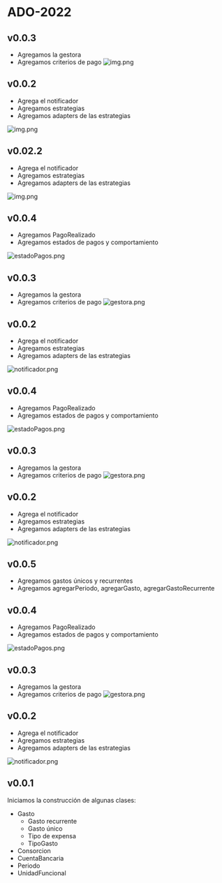 # ADO-2022
## v0.0.3
- Agregamos la gestora
- Agregamos criterios de pago
  ![img.png](./assets/gestora.png)


## v0.0.2
- Agrega el notificador
- Agregamos estrategias
- Agregamos adapters de las estrategias

![img.png](./assets/notificador.png)

## v0.02.2
- Agrega el notificador
- Agregamos estrategias
- Agregamos adapters de las estrategias

![img.png](./assets/notificador.png)

## v0.0.4
- Agregamos PagoRealizado
- Agregamos estados de pagos y comportamiento

![estadoPagos.png](./assets/estadoPagos.png)
## v0.0.3
- Agregamos la gestora
- Agregamos criterios de pago
![gestora.png](./assets/gestora.png)


## v0.0.2
- Agrega el notificador
- Agregamos estrategias
- Agregamos adapters de las estrategias

![notificador.png](./assets/notificador.png)

## v0.0.4
- Agregamos PagoRealizado
- Agregamos estados de pagos y comportamiento

![estadoPagos.png](./assets/estadoPagos.png)
## v0.0.3
- Agregamos la gestora
- Agregamos criterios de pago
![gestora.png](./assets/gestora.png)


## v0.0.2
- Agrega el notificador
- Agregamos estrategias
- Agregamos adapters de las estrategias

![notificador.png](./assets/notificador.png)

## v0.0.5
- Agregamos gastos únicos y recurrentes
- Agregamos agregarPeriodo, agregarGasto, agregarGastoRecurrente

## v0.0.4
- Agregamos PagoRealizado
- Agregamos estados de pagos y comportamiento

![estadoPagos.png](./assets/estadoPagos.png)
## v0.0.3
- Agregamos la gestora
- Agregamos criterios de pago
![gestora.png](./assets/gestora.png)


## v0.0.2
- Agrega el notificador
- Agregamos estrategias
- Agregamos adapters de las estrategias

![notificador.png](./assets/notificador.png)

## v0.0.1
Iniciamos la construcción de algunas clases:
- Gasto
  - Gasto recurrente
  - Gasto único
  - Tipo de expensa
  - TipoGasto
- Consorcion
- CuentaBancaria
- Periodo
- UnidadFuncional
